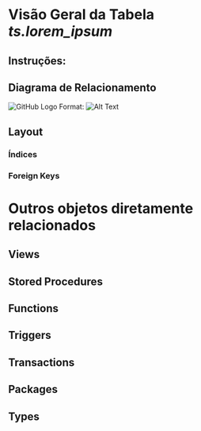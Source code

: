 # Visão Geral da Tabela _ts.lorem_ipsum_
## Instruções:


## Diagrama de Relacionamento
![GitHub Logo](/images/modules/site/icons/footer/youtube.svg)
Format: ![Alt Text](url)


## Layout

### Índices

### Foreign Keys

# Outros objetos diretamente relacionados
## Views

## Stored Procedures

## Functions

## Triggers

## Transactions

## Packages

## Types


